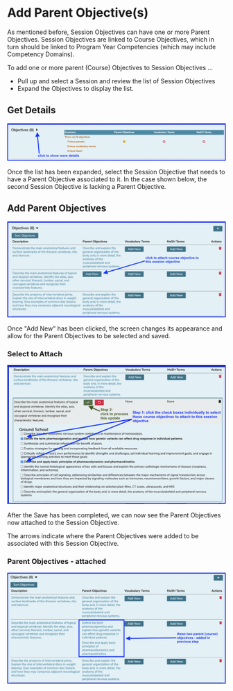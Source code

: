 # Add Parent Objective(s)

As mentioned before, Session Objectives can have one or more Parent Objectives. Session Objectives are linked to Course Objectives, which in turn should be linked to Program Year Competencies (which may include Competency Domains).

To add one or more parent (Course) Objectives to Session Objectives ...

* Pull up and select a Session and review the list of Session Objectives
* Expand the Objectives to display the list.  

## Get Details

![get details](../../images/add_session_obj_parent/get_details.png)

Once the list has been expanded, select the Session Objective that needs to have a Parent Objective associated to it. In the case shown below, the second Session Objective is lacking a Parent Objective.

## Add Parent Objectives

![add parent objectives](../../images/add_session_obj_parent/add_parent_objective.png)

Once "Add New" has been clicked, the screen changes its appearance and allow for the Parent Objectives to be selected and saved.

### Select to Attach

![select parent objectives](../../images/add_session_obj_parent/select_parent_objectives.png)

After the Save has been completed, we can now see the Parent Objectives now attached to the Session Objective.

The arrows indicate where the Parent Objectives were added to be associated with this Session Objective.

### Parent Objectives - attached

![parent objectives - attached](../../images/add_session_obj_parent/parent_objectives_added.png)

